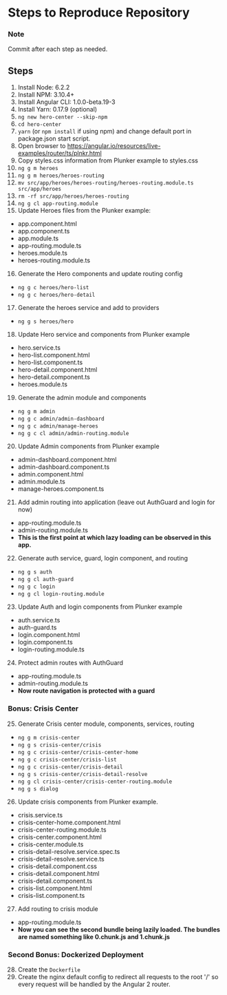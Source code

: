 # Steps to Reproduce Repository

### Note
Commit after each step as needed.

## Steps
1. Install Node:        6.2.2 
2. Install NPM:         3.10.4+
3. Install Angular CLI: 1.0.0-beta.19-3
4. Install Yarn:        0.17.9 (optional)
5. `ng new hero-center --skip-npm`
6. `cd hero-center`
7. `yarn` (or `npm install` if using npm) and change default port in package.json start script.
8. Open browser to https://angular.io/resources/live-examples/router/ts/plnkr.html
9. Copy styles.css information from Plunker example to styles.css
10. `ng g m heroes`
11. `ng g m heroes/heroes-routing`
12. `mv src/app/heroes/heroes-routing/heroes-routing.module.ts src/app/heroes`
13. `rm -rf src/app/heroes/heroes-routing`
14. `ng g cl app-routing.module`
15. Update Heroes files from the Plunker example:
  - app.component.html
  - app.component.ts
  - app.module.ts
  - app-routing.module.ts
  - heroes.module.ts
  - heroes-routing.module.ts
16. Generate the Hero components and update routing config
  - `ng g c heroes/hero-list`
  - `ng g c heroes/hero-detail`
17. Generate the heroes service and add to providers
  - `ng g s heroes/hero`
18. Update Hero service and components from Plunker example
  - hero.service.ts
  - hero-list.component.html
  - hero-list.component.ts
  - hero-detail.component.html
  - hero-detail.component.ts
  - heroes.module.ts
19. Generate the admin module and components
  - `ng g m admin`
  - `ng g c admin/admin-dashboard`
  - `ng g c admin/manage-heroes`
  - `ng g c cl admin/admin-routing.module`
20. Update Admin components from Plunker example
  - admin-dashboard.component.html
  - admin-dashboard.component.ts
  - admin.component.html
  - admin.module.ts
  - manage-heroes.component.ts
21. Add admin routing into application (leave out AuthGuard and login for now)
  - app-routing.module.ts
  - admin-routing.module.ts 
  - **This is the first point at which lazy loading can be observed in this app.**
22. Generate auth service, guard, login component, and routing
  - `ng g s auth`
  - `ng g cl auth-guard`
  - `ng g c login`
  - `ng g cl login-routing.module`
23. Update Auth and login components from Plunker example
  - auth.service.ts
  - auth-guard.ts
  - login.component.html
  - login.component.ts
  - login-routing.module.ts
24. Protect admin routes with AuthGuard
  - app-routing.module.ts
  - admin-routing.module.ts
  - **Now route navigation is protected with a guard**

### Bonus: Crisis Center
25. Generate Crisis center module, components, services, routing
  - `ng g m crisis-center`
  - `ng g s crisis-center/crisis`
  - `ng g c crisis-center/crisis-center-home`
  - `ng g c crisis-center/crisis-list`
  - `ng g c crisis-center/crisis-detail`
  - `ng g s crisis-center/crisis-detail-resolve`
  - `ng g cl crisis-center/crisis-center-routing.module`
  - `ng g s dialog`
26. Update crisis components from Plunker example.
  - crisis.service.ts
  - crisis-center-home.component.html
  - crisis-center-routing.module.ts
  - crisis-center.component.html
  - crisis-center.module.ts
  - crisis-detail-resolve.service.spec.ts
  - crisis-detail-resolve.service.ts
  - crisis-detail.component.css
  - crisis-detail.component.html
  - crisis-detail.component.ts
  - crisis-list.component.html
  - crisis-list.component.ts
27. Add routing to crisis module
  - app-routing.module.ts
  - **Now you can see the second bundle being lazily loaded. The bundles are named something like 0.chunk.js and 1.chunk.js**


### Second Bonus: Dockerized Deployment
28. Create the `Dockerfile`
29. Create the nginx default config to redirect all requests to the root '/' so every request will be handled by the Angular 2 router.

